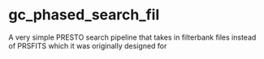 # gc_phased_search_fil

A very simple PRESTO search pipeline that takes in 
filterbank files instead of PRSFITS which it was 
originally designed for
